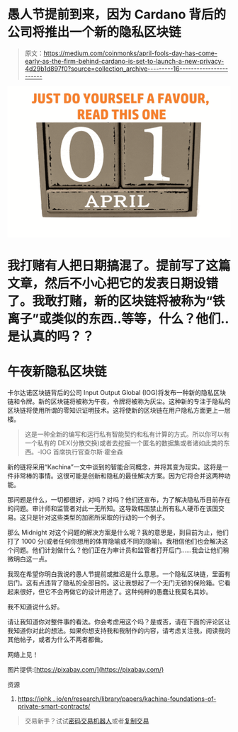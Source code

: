 # 愚人节提前到来，因为 Cardano 背后的公司将推出一个新的隐私区块链

> 原文：<https://medium.com/coinmonks/april-fools-day-has-come-early-as-the-firm-behind-cardano-is-set-to-launch-a-new-privacy-4d29b1d897f0?source=collection_archive---------16----------------------->

![](img/b6e4d0ecec04a943ea2702e8e8794ef3.png)

# 我打赌有人把日期搞混了。提前写了这篇文章，然后不小心把它的发表日期设错了。我敢打赌，新的区块链将被称为“铁离子”或类似的东西..等等，什么？他们..是认真的吗？？

# 午夜新隐私区块链

卡尔达诺区块链背后的公司 Input Output Global (IOG)将发布一种新的隐私区块链和令牌。新的区块链将被称为午夜，令牌将被称为灰尘。这种新的专注于隐私的区块链将使用所谓的零知识证明技术。这将使新的区块链在用户隐私方面更上一层楼。

> 这是一种全新的编写和运行私有智能契约和私有计算的方式。所以你可以有一个私有的 DEX(分散交换)或者去挖掘一个匿名的数据集或者诸如此类的东西。-IOG 首席执行官查尔斯·霍金森

新的链将采用“Kachina”一文中谈到的智能合同概念，并将其变为现实。这将是一件非常棒的事情。这很可能是创新和隐私的最佳解决方案。因为它将合并这两种功能。

那问题是什么，一切都很好，对吗？对吗？他们还宣布，为了解决隐私币目前存在的问题。审计师和监管者对此一无所知。这导致韩国禁止所有私人硬币在该国交易。这只是针对这些类型的加密所采取的行动的一个例子。

那么 Midnight 对这个问题的解决方案是什么呢？我的意思是，到目前为止，他们打了 1000 分(或者任何你想用的体育隐喻或不同的隐喻)。我相信他们也会解决这个问题。他们计划做什么？他们正在为审计员和监管者打开后门……我会让他们稍微明白这一点。

我现在希望你明白我说的愚人节提前或推迟是什么意思。一个隐私区块链，里面有后门。这有点违背了隐私的全部目的。这让我想起了一个无门无锁的保险箱。它看起来很好，但它不会再做它的设计用途了。这种纯粹的愚蠢让我莫名其妙。

我不知道说什么好。

请让我知道你对整件事的看法。你会考虑用这个吗？是或否，请在下面的评论区让我知道你对此的想法。如果你想支持我和我制作的内容，请考虑关注我，阅读我的其他帖子，或者为什么不两者都做。

网络上见！

图片提供:[https://pixabay.com/](https://pixabay.com/)

资源

1.  [https://iohk . io/en/research/library/papers/kachina-foundations-of-private-smart-contracts/](https://iohk.io/en/research/library/papers/kachina-foundations-of-private-smart-contracts/)

> 交易新手？试试[密码交易机器人](/coinmonks/crypto-trading-bot-c2ffce8acb2a)或者[复制交易](/coinmonks/top-10-crypto-copy-trading-platforms-for-beginners-d0c37c7d698c)